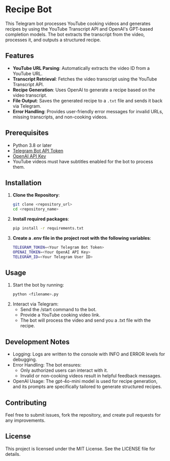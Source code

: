 # Recipe Bot


This Telegram bot processes YouTube cooking videos and generates recipes by using the YouTube Transcript API and OpenAI's GPT-based completion models. The bot extracts the transcript from the video, processes it, and outputs a structured recipe.


## Features

- **YouTube URL Parsing**: Automatically extracts the video ID from a YouTube URL.
- **Transcript Retrieval**: Fetches the video transcript using the YouTube Transcript API.
- **Recipe Generation**: Uses OpenAI to generate a recipe based on the video transcript.
- **File Output**: Saves the generated recipe to a `.txt` file and sends it back via Telegram.
- **Error Handling**: Provides user-friendly error messages for invalid URLs, missing transcripts, and non-cooking videos.


## Prerequisites

- Python 3.8 or later
- [Telegram Bot API Token](https://core.telegram.org/bots#botfather)
- [OpenAI API Key](https://platform.openai.com/signup/)
- YouTube videos must have subtitles enabled for the bot to process them.


## Installation

1. **Clone the Repository**:
   ```bash
   git clone <repository_url>
   cd <repository_name>
2. **Install required packages**:
    ```bash
    pip install -r requirements.txt
3. **Create a .env file in the project root with the following variables**:
    ```bash
    TELEGRAM_TOKEN=<Your Telegram Bot Token>
    OPENAI_TOKEN=<Your OpenAI API Key>
    TELEGRAM_ID=<Your Telegram User ID>

## Usage

1. Start the bot by running:
    ```bash
    python <filename>.py

2. Interact via Telegram:
   - Send the /start command to the bot.
   - Provide a YouTube cooking video link.
   - The bot will process the video and send you a .txt file with the recipe.


## Development Notes

- Logging: Logs are written to the console with INFO and ERROR levels for debugging.
- Error Handling: The bot ensures:
    - Only authorized users can interact with it.
    - Invalid or non-cooking videos result in helpful feedback messages.
- OpenAI Usage: The gpt-4o-mini model is used for recipe generation, and its prompts are specifically tailored to generate structured recipes.


## Contributing

Feel free to submit issues, fork the repository, and create pull requests for any improvements.


## License

This project is licensed under the MIT License. See the LICENSE file for details.